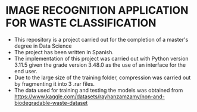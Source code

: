 # IMAGE RECOGNITION APPLICATION FOR WASTE CLASSIFICATION


- This repository is a project carried out for the completion of a master's degree in Data Science
- The project has been written in Spanish.
- The implementation of this project was carried out with Python version 3.11.5 given the grade version 3.48.0 as the use of an interface for the end user.
- Due to the large size of the training folder, compression was carried out by fragmenting it into 3 .rar files.
- The data used for training and testing the models was obtained from https://www.kaggle.com/datasets/rayhanzamzamy/non-and-biodegradable-waste-dataset

